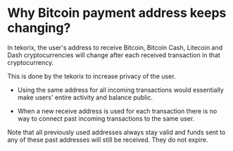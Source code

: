 # Why Bitcoin payment address keeps changing?

In tekorix, the user's address to receive Bitcoin, Bitcoin Cash, Litecoin and Dash cryptocurrencies will change after each received transaction in that cryptocurrency.

This is done by the tekorix to increase privacy of the user. 

- Using the same address for all incoming transactions would essentially make users' entire activity and balance public. 

- When a new receive address is used for each transaction there is no way to connect past incoming transactions to the same user.

Note that all previously used addresses always stay valid and funds sent to any of these past addresses will still be received. They do not expire.
